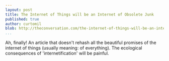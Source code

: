 ```yaml
---
layout: post
title: The Internet of Things will be an Internet of Obsolete Junk
published: true
author: curtomil
blob: http://theconversation.com/the-internet-of-things-will-be-an-internet-of-obsolete-junk-36814
...
```


Ah, finally! An article that doesn't rehash all the beautiful promises of the internet of things (usually meaning: of everything). The ecological consequences of 'internetification' will be painful.